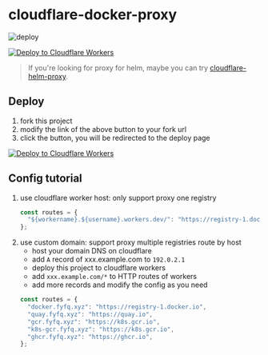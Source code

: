 # cloudflare-docker-proxy

![deploy](https://github.com/fyfq/cloudflare-docker-proxy/actions/workflows/deploy.yaml/badge.svg)

[![Deploy to Cloudflare Workers](https://deploy.workers.cloudflare.com/button)](https://deploy.workers.cloudflare.com/?url=https://github.com/fyfq/cloudflare-docker-proxy)

> If you're looking for proxy for helm, maybe you can try [cloudflare-helm-proxy](https://github.com/fyfq/cloudflare-helm-proxy).

## Deploy

1. fork this project
2. modify the link of the above button to your fork url
3. click the button, you will be redirected to the deploy page

[![Deploy to Cloudflare Workers](https://deploy.workers.cloudflare.com/button)](https://deploy.workers.cloudflare.com/?url=https://github.com/fyfq/cloudflare-docker-proxy)

## Config tutorial

1. use cloudflare worker host: only support proxy one registry
   ```javascript
   const routes = {
     "${workername}.${username}.workers.dev/": "https://registry-1.docker.io",
   };
   ```
2. use custom domain: support proxy multiple registries route by host
   - host your domain DNS on cloudflare
   - add `A` record of xxx.example.com to `192.0.2.1`
   - deploy this project to cloudflare workers
   - add `xxx.example.com/*` to HTTP routes of workers
   - add more records and modify the config as you need
   ```javascript
   const routes = {
     "docker.fyfq.xyz": "https://registry-1.docker.io",
     "quay.fyfq.xyz": "https://quay.io",
     "gcr.fyfq.xyz": "https://k8s.gcr.io",
     "k8s-gcr.fyfq.xyz": "https://k8s.gcr.io",
     "ghcr.fyfq.xyz": "https://ghcr.io",
   };
   ```

